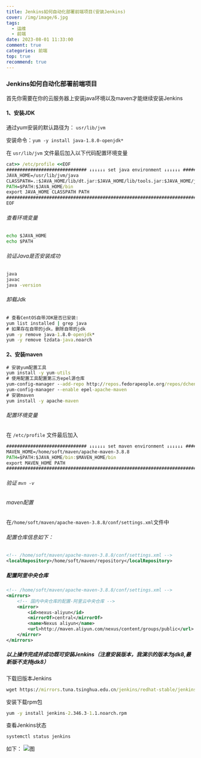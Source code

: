 ```yaml
---
title: Jenkins如何自动化部署前端项目(安装Jenkins)
cover: /img/image/6.jpg
tags:
  - 运维
  - 前端
date: 2023-08-01 11:33:00
comment: true
categories: 前端
top: true
recommend: true
---
```


### Jenkins如何自动化部署前端项目

 首先你需要在你的云服务器上安装java环境以及maven才能继续安装Jenkins

#### 1、安装JDK
 通过yum安装的默认路径为： `usr/lib/jvm`
 
安装命令：```yum -y install java-1.8.0-openjdk*```

在 `usr/lib/jvm` 文件最后加入以下代码配置环境变量


```cmd
cat>> /etc/profile <<EOF
############################## ↓↓↓↓↓↓ set java environment ↓↓↓↓↓↓ #############################
JAVA_HOME=/usr/lib/jvm/java
CLASSPATH=.:$JAVA_HOME/lib/dt.jar:$JAVA_HOME/lib/tools.jar:$JAVA_HOME/jre/lib/rt.jar
PATH=$PATH:$JAVA_HOME/bin
export JAVA_HOME CLASSPATH PATH
###############################################################################################
EOF
```

 ###### 查看环境变量
 
 ```cmd
 echo $JAVA_HOME
 echo $PATH
```
 ###### 验证Java是否安装成功
 
 ```cmd
java
javac
java -version
```

 ###### 卸载Jdk
 
 ```cmd
# 查看CentOS自带JDK是否已安装:
yum list installed | grep java
# 如果存在自带的jdk，删除自带的jdk
yum -y remove java-1.8.0-openjdk*
yum -y remove tzdata-java.noarch
```

#### 2、安装maven

```cmd
# 安装yum配置工具
yum install -y yum-utils
# 使用配置工具配置第三方epel源仓库
yum-config-manager --add-repo http://repos.fedorapeople.org/repos/dchen/apache-maven/epel-apache-maven.repo
yum-config-manager --enable epel-apache-maven
# 安装maven
yum install -y apache-maven
```

###### 配置环境变量
在 `/etc/profile` 文件最后加入
```cmd
############################## ↓↓↓↓↓↓ set maven environment ↓↓↓↓↓↓ #############################
MAVEN_HOME=/home/soft/maven/apache-maven-3.8.8
PATH=$PATH:$JAVA_HOME/bin:$MAVEN_HOME/bin
export MAVEN_HOME PATH
################################################################################################
```

###### 验证   `mvn -v`


###### maven配置

在`
/home/soft/maven/apache-maven-3.8.8/conf/settings.xml
`文件中
###### 配置仓库信息如下：
```xml
<!-- /home/soft/maven/apache-maven-3.8.8/conf/settings.xml -->
<localRepository>/home/soft/maven/repository</localRepository>
```
##### 配置阿里中央仓库
```xml
<!-- /home/soft/maven/apache-maven-3.8.8/conf/settings.xml -->
<mirrors>
    <!-- 国内中央仓库的配置-阿里云中央仓库 -->
    <mirror>
        <id>nexus-aliyun</id>
        <mirrorOf>central</mirrorOf>
        <name>Nexus aliyun</name>
        <url>http://maven.aliyun.com/nexus/content/groups/public</url>
    </mirror>
</mirrors>
```
##### 以上操作完成并成功既可安装Jenkins（注意安装版本，我演示的版本为jdk8,最新版不支持jdk8）

下载旧版本Jenkins
```cmd
wget https://mirrors.tuna.tsinghua.edu.cn/jenkins/redhat-stable/jenkins-2.346.3-1.1.noarch.rpm
```
安装下载rpm包
```cmd
yum -y install jenkins-2.346.3-1.1.noarch.rpm
```
查看Jenkins状态
```cmd
systemctl status jenkins
```
如下：
![图](/img/demo.png)
